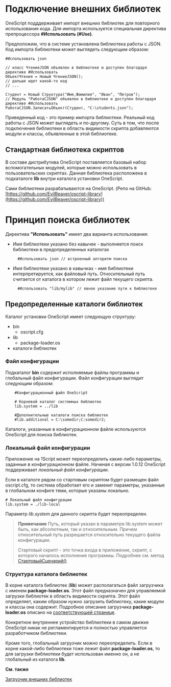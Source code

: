 # Подключение внешних библиотек

OneScript подддерживает импорт внешних библиотек для повторного использования кода. Для импорта используется специальная директива препроцессора **#Использовать (#Use)**.

Предположим, что в системе установлена библиотека работы с JSON. Код импорта библиотеки может выглядеть следующим образом:

    #Использовать json
	
    // класс ЧтениеJSON объявлен в библиотеке и доступен благодаря директиве #Использовать
    ОбъектЧтения = Новый ЧтениеJSON();
    // дальше идет какой-то код
    // ...

	Студент = Новый Структура("Имя,Фамилия", "Иван", "Петров");
	// Модуль "РаботаСJSON" объявлен в библиотеке и доступен благодаря директиве #Использовать
	РаботаСJSON.ЗаписатьОбъект(Студент, "C:\students.json");

Приведенный код - это пример импорта библиотеки. Реальный код работы с JSON может выглядеть и по-другому. Суть в том, что после подключения библиотеки в область видимости скрипта добавляются модули и классы, объявленные в этой библиотеке.

## Стандартная библиотека скриптов

В составе дистрибутива OneScript поставляется базовый набор вспомогательных модулей, которые можно использовать в пользовательских скриптах. Данная библиотека расположена в подкаталоге **lib** внутри каталога установки OneScript.

Сами библиотеки разрабатываются на OneScript. (Репо на GitHub: [https://github.com/EvilBeaver/oscript-library](https://github.com/EvilBeaver/oscript-library))  

# Принцип поиска библиотек

Директива **"Использовать"** имеет два варианта использования:

* Имя библиотеки указано без кавычек - выполняется поиск библиотеки в предопределенных каталогах

        #Использовать json // встроенный алгоритм поиска

* Имя библиотеки указано в кавычках - имя библиотеки интерпретируется, как файловый путь. Относительный путь считается от каталога в котором лежит файл текущего скрипта.

        #Использовать "lib/mylib" // явное указание пути к библиотеке

## Предопределенные каталоги библиотек

Каталог установки OneScript имеет следующую структуру:

* bin
    * oscript.cfg
* lib
    * package-loader.os
* каталоги библиотек

### Файл конфигурации
Подкаталог **bin** содержит исполняемые файлы программы и глобальный файл конфигурации. Файл конфигурации выглядит следующим образом:

		#Конфигурационный файл OneScript

		# Корневой каталог системных библиотек
		lib.system = ../lib

		#Дополнительные каталоги поиска библиотек
		#lib.additional = C:\somedir;C:somedir2;

Каталоги, указанные в конфигурационном файле используются OneScript для поиска библиотек.

### Локальный файл конфигурации
Приложение на 1Script может переопределить какие-либо параметры, заданные в конфигурационном файле. Начиная с версии 1.0.12 OneScript поддерживает *локальный файл конфигурации*. 

Если в каталоге рядом со стартовым скриптом будет размещен файл oscript.cfg, то система обработает его и заменит параметры, указанные в глобальном конфиге теми, которые указаны локально.

    # Локальный файл конфигурации
    lib.system = ./lib-local

Параметр *lib.system* для данного скрипта будет переопределен.

> **Примечание**
> Путь, который указан в параметре lib.system может быть, как абсолютным, так и относительным.
> Причем относительный путь разрешается относительно текущего файла конфигурации.
>
> Стартовый скрипт - это точка входа в приложение, скрипт, с которого началось исполнение программы. Подробнее см. метод <a href="/syntax/page/Процедуры%20и%20функции%20взаимодействия%20с%20системой">СтартовыйСценарий()</a>

### Структура каталога библиотек
В корне каталога библиотек (**lib**) может располагаться файл загрузчика с именем **package-loader.os**. Этот файл предназначен для управляемой загрузки библиотек в область видимости скрипта. Этот файл определяет, каким образом нужно загрузить библиотеку, какие модули и классы она содержит.
Подробное описание загрузчика **package-loader.os** описано на [соответствующей странице](package-loader).

Конкретное внутреннее устройство библиотеки в самом движке OneScript никак не регламентируется и полностью управляется разработчиком библиотеки.

Кроме того, глобальный загрузчик можно переопределить. Если в корне какой-либо библиотеки тоже лежит файл **package-loader.os**, то для загрузки библиотеки будет использован именно он, а не глобальный из каталога **lib**.

**См. также**

[Загрузчик внешних библиотек](package-loader)

